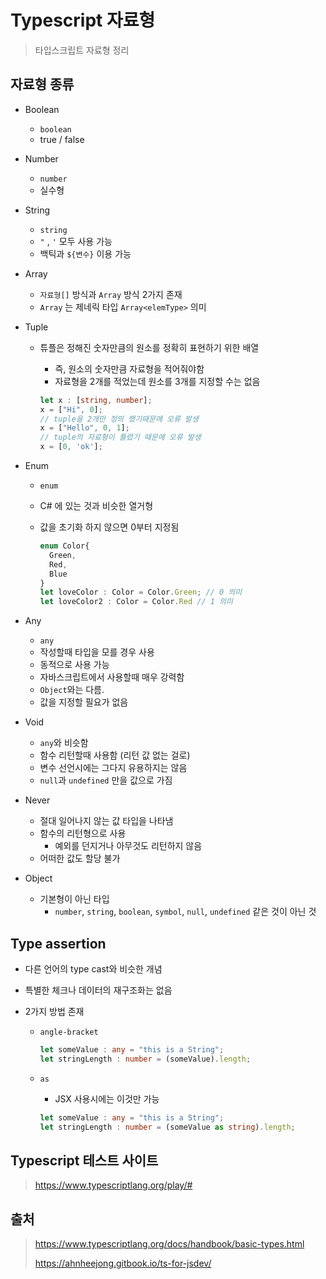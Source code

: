 # Typescript 자료형

> 타입스크립트 자료형 정리



## 자료형 종류

- Boolean

  - `boolean` 
  - true / false

- Number

  - `number` 
  - 실수형

- String

  - `string` 
  -  `"` , `'` 모두 사용 가능
  - 백틱과 `${변수}` 이용 가능 

- Array

  - `자료형[]`  방식과 `Array` 방식 2가지 존재
  - `Array` 는 제네릭 타입 `Array<elemType>` 의미

- Tuple

  - 튜플은 정해진 숫자만큼의 원소를 정확히 표현하기 위한 배열

    - 즉, 원소의 숫자만큼 자료형을 적어줘야함
    - 자료형을 2개를 적었는데 원소를 3개를 지정할 수는 없음

    ```typescript
    let x : [string, number];
    x = ["Hi", 0];
    // tuple을 2개만 정의 했기때문에 오류 발생
    x = ["Hello", 0, 1];
    // tuple의 자료형이 틀렸기 때문에 오류 발생
    x = [0, 'ok'];
    ```

    

- Enum

  - `enum`

  - C# 에 있는 것과 비슷한 열거형

  - 값을 초기화 하지 않으면 0부터 지정됨

    ```typescript
    enum Color{
      Green, 
      Red,
      Blue
    }
    let loveColor : Color = Color.Green; // 0 의미
    let loveColor2 : Color = Color.Red // 1 의미
    ```

- Any

  - `any`
  - 작성할때 타입을 모를 경우 사용
  - 동적으로 사용 가능
  - 자바스크립트에서 사용할때 매우 강력함
  - `Object`와는 다름. 
  - 값을 지정할 필요가 없음

- Void

  - `any`와 비슷함
  - 함수 리턴할때 사용함 (리턴 값 없는 걸로)
  - 변수 선언시에는 그다지 유용하지는 않음
  - `null`과 `undefined` 만을 값으로 가짐

- Never

  - 절대 일어나지 않는 값 타입을 나타냄
  - 함수의 리턴형으로 사용
    - 예외를 던지거나 아무것도 리턴하지 않음
  - 어떠한 값도 할당 불가

- Object

  - 기본형이 아닌 타입
    - `number`, `string`, `boolean`, `symbol`, `null`, `undefined`  같은 것이 아닌 것



## Type assertion

- 다른 언어의 type cast와 비슷한 개념

- 특별한 체크나 데이터의 재구조화는 없음

- 2가지 방법 존재

  - `angle-bracket`

    ```typescript
    let someValue : any = "this is a String";
    let stringLength : number = (someValue).length;
    ```

  - `as`

    - JSX 사용시에는 이것만 가능

    ```typescript
    let someValue : any = "this is a String";
    let stringLength : number = (someValue as string).length;
    ```

    



## Typescript 테스트 사이트

> https://www.typescriptlang.org/play/#





## 출처

> https://www.typescriptlang.org/docs/handbook/basic-types.html
>
> https://ahnheejong.gitbook.io/ts-for-jsdev/